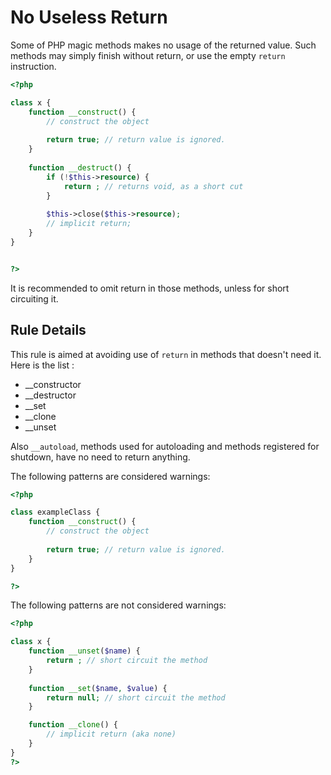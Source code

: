 <!-- Good Practices -->
# No Useless Return

Some of PHP magic methods makes no usage of the returned value. Such methods may simply finish without return, or use the empty `return` instruction.

```php
<?php

class x {
	function __construct() {
		// construct the object
		
		return true; // return value is ignored.
	}
	
	function __destruct() {
		if (!$this->resource) {
			return ; // returns void, as a short cut
		}
		
		$this->close($this->resource);
		// implicit return;
	}
}


?>
```
It is recommended to omit return in those methods, unless for short circuiting it.

## Rule Details

This rule is aimed at avoiding use of `return` in methods that doesn't need it. Here is the list : 

* __constructor
* __destructor
* __set
* __clone
* __unset

Also `__autoload`, methods used for autoloading and methods registered for shutdown, have no need to return anything. 

The following patterns are considered warnings:

```php
<?php

class exampleClass {
	function __construct() {
		// construct the object
		
		return true; // return value is ignored.
	}
}

?>
```

The following patterns are not considered warnings:

```php
<?php

class x {
	function __unset($name) {
		return ; // short circuit the method
	}
	
	function __set($name, $value) {
		return null; // short circuit the method
	}

	function __clone() {
		// implicit return (aka none)
	}
}
?>
```

<!--
### Options

## When Not To Use It

## Further Readings
*[]()

-->

